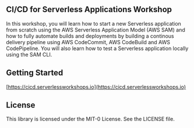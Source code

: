 ## CI/CD for Serverless Applications Workshop

In this workshop, you will learn how to start a new Serverless application from scratch using the AWS Serverless Application Model (AWS SAM) and how to fully automate builds and deployments by building a continous delivery pipeline using AWS CodeCommit, AWS CodeBuild and AWS CodePipeline. You will also learn how to test a Serverless application locally using the SAM CLI.

## Getting Started

[https://cicd.serverlessworkshops.io](https://cicd.serverlessworkshops.io)

## License

This library is licensed under the MIT-0 License. See the LICENSE file.

